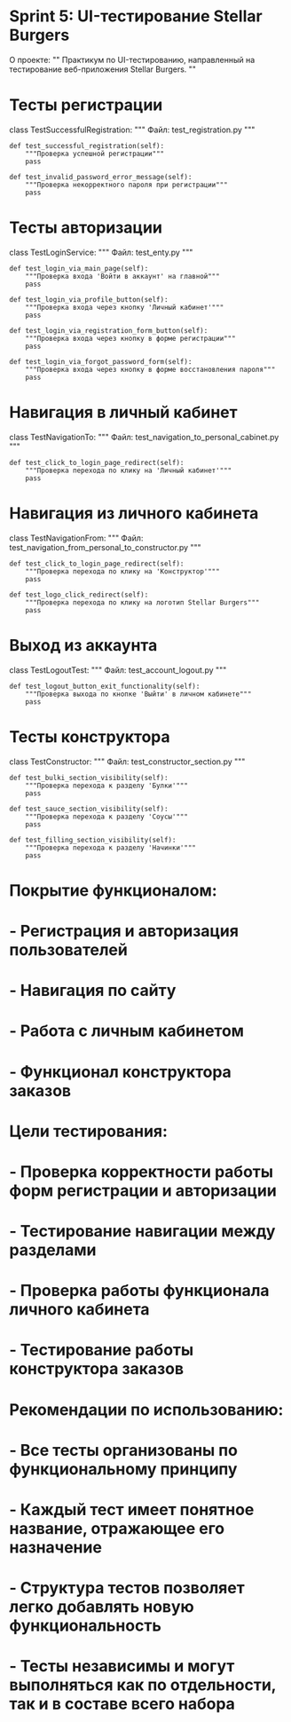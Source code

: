 # Sprint 5: UI-тестирование Stellar Burgers


О проекте:
""
Практикум по UI-тестированию, направленный на тестирование веб-приложения Stellar Burgers.
""


# Тесты регистрации
class TestSuccessfulRegistration:
    """
    Файл: test_registration.py
    """
    
    def test_successful_registration(self):
        """Проверка успешной регистрации"""
        pass

    def test_invalid_password_error_message(self):
        """Проверка некорректного пароля при регистрации"""
        pass


# Тесты авторизации
class TestLoginService:
    """
    Файл: test_enty.py
    """
    
    def test_login_via_main_page(self):
        """Проверка входа 'Войти в аккаунт' на главной"""
        pass

    def test_login_via_profile_button(self):
        """Проверка входа через кнопку 'Личный кабинет'"""
        pass

    def test_login_via_registration_form_button(self):
        """Проверка входа через кнопку в форме регистрации"""
        pass

    def test_login_via_forgot_password_form(self):
        """Проверка входа через кнопку в форме восстановления пароля"""
        pass


# Навигация в личный кабинет
class TestNavigationTo:
    """
    Файл: test_navigation_to_personal_cabinet.py
    """
    
    def test_click_to_login_page_redirect(self):
        """Проверка перехода по клику на 'Личный кабинет'"""
        pass


# Навигация из личного кабинета
class TestNavigationFrom:
    """
    Файл: test_navigation_from_personal_to_constructor.py
    """
    
    def test_click_to_login_page_redirect(self):
        """Проверка перехода по клику на 'Конструктор'"""
        pass

    def test_logo_click_redirect(self):
        """Проверка перехода по клику на логотип Stellar Burgers"""
        pass


# Выход из аккаунта
class TestLogoutTest:
    """
    Файл: test_account_logout.py
    """
    
    def test_logout_button_exit_functionality(self):
        """Проверка выхода по кнопке 'Выйти' в личном кабинете"""
        pass


# Тесты конструктора
class TestConstructor:
    """
    Файл: test_constructor_section.py
    """
    
    def test_bulki_section_visibility(self):
        """Проверка перехода к разделу 'Булки'"""
        pass

    def test_sauce_section_visibility(self):
        """Проверка перехода к разделу 'Соусы'"""
        pass

    def test_filling_section_visibility(self):
        """Проверка перехода к разделу 'Начинки'"""
        pass


# Покрытие функционалом:
# - Регистрация и авторизация пользователей
# - Навигация по сайту
# - Работа с личным кабинетом
# - Функционал конструктора заказов


# Цели тестирования:
# - Проверка корректности работы форм регистрации и авторизации
# - Тестирование навигации между разделами
# - Проверка работы функционала личного кабинета
# - Тестирование работы конструктора заказов


# Рекомендации по использованию:
# - Все тесты организованы по функциональному принципу
# - Каждый тест имеет понятное название, отражающее его назначение
# - Структура тестов позволяет легко добавлять новую функциональность
# - Тесты независимы и могут выполняться как по отдельности, так и в составе всего набора
